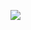 ![](http://www.plantuml.com/plantuml/proxy?cache=no&src=https://raw.githubusercontent.com/oleksandrblazhko/eai205-chobotar/laboratory-work-7/2.7-PlantUML/UML-UseCase.puml)
